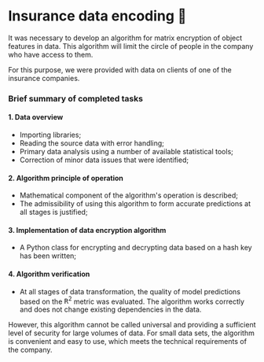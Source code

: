 # Insurance data encoding 🔐

It was necessary to develop an algorithm for matrix encryption of object features in data. This algorithm will limit the circle of people in the company who have access to them.

For this purpose, we were provided with data on clients of one of the insurance companies.

### Brief summary of completed tasks

#### 1. Data overview
- Importing libraries;
- Reading the source data with error handling;
- Primary data analysis using a number of available statistical tools;
- Correction of minor data issues that were identified;

#### 2. Algorithm principle of operation
- Mathematical component of the algorithm's operation is described;
- The admissibility of using this algorithm to form accurate predictions at all stages is justified;

#### 3. Implementation of data encryption algorithm
- A Python class for encrypting and decrypting data based on a hash key has been written;

#### 4. Algorithm verification
- At all stages of data transformation, the quality of model predictions based on the <tt>R<sup>2</sup></tt> metric was evaluated. The algorithm works correctly and does not change existing dependencies in the data.

However, this algorithm cannot be called universal and providing a sufficient level of security for large volumes of data. For small data sets, the algorithm is convenient and easy to use, which meets the technical requirements of the company.

